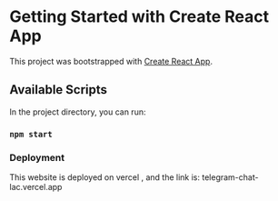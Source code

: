 # Getting Started with Create React App

This project was bootstrapped with [Create React App](https://github.com/facebook/create-react-app).

## Available Scripts

In the project directory, you can run:

### `npm start`



### Deployment

This website is deployed on vercel , and the link is:
telegram-chat-lac.vercel.app

